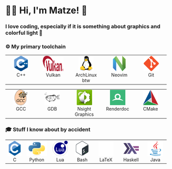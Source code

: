 # 👋🏼 Hi, I'm Matze! 🔆

### I love coding, especially if it is something about graphics and colorful light 🦄

### ⚙️ My primary toolchain

<table>
  <tr>
    <td valign="top" align="center" width="96px">
        <img src="./images/cplusplus-original.svg" width="48" height="48" alt="C++" />
        <br>C++
    </td>
    <td valign="top" align="center" width="96px">
        <img src="./images/Vulkan_API_logo.svg" width="64" height="48" alt="Vulkan" />
        <br>Vulkan
    </td>
    <td valign="top" align="center" width="96px">
        <img src="./images/linux-original.svg" width="48" height="48" alt="Linux" />
        <br>ArchLinux btw
    </td>
    <td valign="top" align="center" width="96px">
        <img src="./images/neovim-original.svg" width="48" height="48" alt="Neovim" />
        <br>Neovim
    </td>
    <td valign="top" align="center" width="96px">
        <img src="./images/git-original.svg" width="48" height="48" alt="Git" />
        <br>Git
    </td>
  </tr>
</table>
<table>
  <tr>
    <td valign="top" align="center" width="96px">
        <img src="./images/gcc-original.svg" width="48" height="48" alt="GCC" />
        <br>GCC
    </td>
    <td valign="top" align="center" width="96px">
        <img src="./images/gdb_archer.png" width="48" height="48" alt="GDB" />
        <br>GDB
    </td>
    <td valign="top" align="center" width="96px">
        <img src="./images/nvidia-nsight-graphics-icon-gbp-shaded-128.png" width="48" height="48" alt="Nsight Graphics" />
        <br>Nsight Graphics
    </td>
    <td valign="top" align="center" width="96px">
        <img src="./images/renderdoc_logo.svg" width="48" height="48" alt="Renderdoc" />
        <br>Renderdoc
    </td>
    <td valign="top" align="center" width="96px">
        <img src="./images/cmake-original.svg" width="48" height="48" alt="CMake" />
        <br>CMake
    </td>
  </tr>
</table>

### 🎓 Stuff I know about by accident

<table>
  <tr>
    <td valign="top" align="center" width="96px">
        <img src="./images/c-original.svg" width="48" height="48" alt="C" />
        <br>C
    </td>
    <td valign="top" align="center" width="96px">
        <img src="./images/python-original.svg" width="64" height="48" alt="Python" />
        <br>Python
    </td>
    <td valign="top" align="center" width="96px">
        <img src="./images/lua-original.svg" width="48" height="48" alt="Lua" />
        <br>Lua
    </td>
    <td valign="top" align="center" width="96px">
        <img src="./images/bash-original.svg" width="48" height="48" alt="Bash" />
        <br>Bash
    </td>
    <td valign="top" align="center" width="96px">
        <img src="./images/latex-original_inverted.png" width="48" height="48" alt="LaTeX" />
        <br>LaTeX
    </td>
    <td valign="top" align="center" width="96px">
        <img src="./images/haskell-original.svg" width="48" height="48" alt="Haskell" />
        <br>Haskell
    </td>
    <td valign="top" align="center" width="96px">
        <img src="./images/java-original.svg" width="48" height="48" alt="Java" />
        <br>Java
    </td>
  </tr>
</table>
